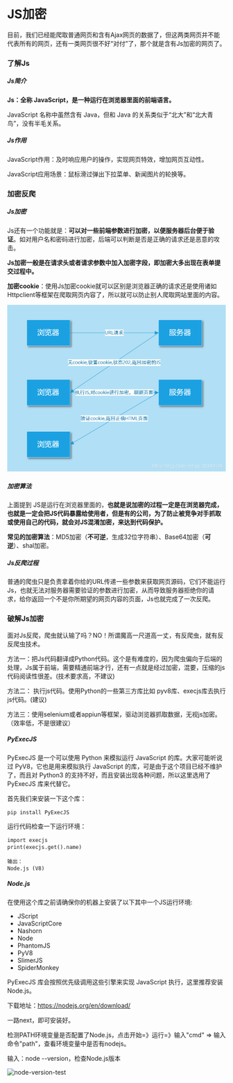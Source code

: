 # JS加密

目前，我们已经能爬取普通网页和含有Ajax网页的数据了，但这两类网页并不能代表所有的网页，还有一类网页很不好“对付”了，那个就是含有Js加密的网页了。

### 了解Js

##### Js简介

**Js：全称 JavaScript，是一种运行在浏览器里面的前端语言。**

JavaScript 名称中虽然含有 Java，但和 Java 的关系类似于“北大”和“北大青鸟”，没有半毛关系。

##### Js作用

JavaScript作用：及时响应用户的操作，实现网页特效，增加网页互动性。

JavaScript应用场景：鼠标滑过弹出下拉菜单、新闻图片的轮换等。

### 加密反爬

##### Js加密

Js还有一个功能就是：**可以对一些前端参数进行加密，以便服务器后台便于验证**。如对用户名和密码进行加密，后端可以判断是否是正确的请求还是恶意的攻击。

**Js加密一般是在请求头或者请求参数中加入加密字段，即加密大多出现在表单提交过程中。**

**加密cookie**：使用Js加密cookie就可以区别是浏览器正确的请求还是使用诸如Httpclient等框架在爬取网页内容了，所以就可以防止别人爬取网站里面的内容。

![20190120142936282](image/20190120142936282.png)

##### 加密算法

上面提到 JS是运行在浏览器里面的，**也就是说加密的过程一定是在浏览器完成，也就是一定会把JS代码暴露给使用者，但是有的公司，为了防止被竞争对手抓取或使用自己的代码，就会对JS混淆加密，来达到代码保护。**

**常见的加密算法**：MD5加密（**不可逆**，生成32位字符串）、Base64加密（**可逆**）、shal加密。

##### Js反爬过程

普通的爬虫只是负责拿着你给的URL传递一些参数来获取网页源码，它们不能运行Js，也就无法对服务器需要验证的参数进行加密，从而导致服务器拒绝你的请求，给你返回一个不是你所期望的网页内容的页面，Js也就完成了一次反爬。

### 破解Js加密

面对Js反爬，爬虫就认输了吗？NO！所谓魔高一尺道高一丈，有反爬虫，就有反反爬虫技术。

方法一：把Js代码翻译成Python代码。这个是有难度的，因为爬虫偏向于后端的处理，Js属于前端，需要精通前端才行，还有一点就是经过加密，混要，压缩的js代码阅读性很差。(技术要求高，不建议)

方法二： 执行js代码。使用Python的一些第三方库比如 pyv8库、execjs库去执行js代码。(建议)

方法三：使用selenium或者appiun等框架，驱动浏览器抓取数据，无视js加密。（效率低，不是很建议）

##### PyExecJS

PyExecJS 是一个可以使用 Python 来模拟运行 JavaScript 的库。大家可能听说过 PyV8，它也是用来模拟执行 JavaScript 的库，可是由于这个项目已经不维护了，而且对 Python3 的支持不好，而且安装出现各种问题，所以这里选用了 PyExecJS 库来代替它。

首先我们来安装一下这个库：

```
pip install PyExecJS
```

运行代码检查一下运行环境：

```
import execjs
print(execjs.get().name)

输出：
Node.js (V8)
```



##### Node.js

在使用这个库之前请确保你的机器上安装了以下其中一个JS运行环境:

- JScript
- JavaScriptCore
- Nashorn
- Node
- PhantomJS
- PyV8
- SlimerJS
- SpiderMonkey

PyExecJS 库会按照优先级调用这些引擎来实现 JavaScript 执行，这里推荐安装 Node.js。

下载地址：https://nodejs.org/en/download/

一路next，即可安装好。

检测PATH环境变量是否配置了Node.js，点击开始=》运行=》输入"cmd" => 输入命令"path"，查看环境变量中是否有nodejs。

输入：node --version，检查Node.js版本

![node-version-test](https://www.runoob.com/wp-content/uploads/2014/03/node-version-test.png)

